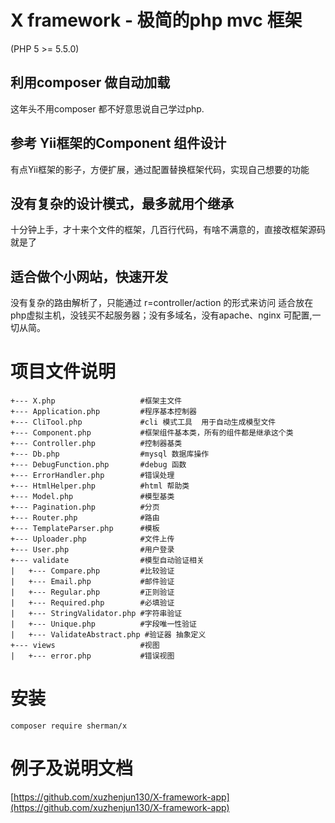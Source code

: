 # X framework  - 极简的php mvc 框架

(PHP 5 >= 5.5.0)

## 利用composer 做自动加载
这年头不用composer 都不好意思说自己学过php.
## 参考 Yii框架的Component 组件设计
有点Yii框架的影子，方便扩展，通过配置替换框架代码，实现自己想要的功能
## 没有复杂的设计模式，最多就用个继承
十分钟上手，才十来个文件的框架，几百行代码，有啥不满意的，直接改框架源码就是了
## 适合做个小网站，快速开发
没有复杂的路由解析了，只能通过 r=controller/action  的形式来访问
适合放在php虚拟主机，没钱买不起服务器；没有多域名，没有apache、nginx 可配置,一切从简。


# 项目文件说明

```
+--- X.php                   #框架主文件
+--- Application.php         #程序基本控制器
+--- CliTool.php             #cli 模式工具  用于自动生成模型文件
+--- Component.php           #框架组件基本类，所有的组件都是继承这个类
+--- Controller.php          #控制器基类
+--- Db.php                  #mysql 数据库操作
+--- DebugFunction.php       #debug 函数
+--- ErrorHandler.php        #错误处理
+--- HtmlHelper.php          #html 帮助类
+--- Model.php               #模型基类
+--- Pagination.php          #分页
+--- Router.php              #路由
+--- TemplateParser.php      #模板
+--- Uploader.php            #文件上传
+--- User.php                #用户登录
+--- validate                #模型自动验证相关
|   +--- Compare.php         #比较验证
|   +--- Email.php           #邮件验证
|   +--- Regular.php         #正则验证    
|   +--- Required.php        #必填验证
|   +--- StringValidator.php #字符串验证
|   +--- Unique.php          #字段唯一性验证
|   +--- ValidateAbstract.php #验证器 抽象定义
+--- views                   #视图
|   +--- error.php           #错误视图 
```

# 安装

`composer require sherman/x`

# 例子及说明文档

[https://github.com/xuzhenjun130/X-framework-app](https://github.com/xuzhenjun130/X-framework-app)
